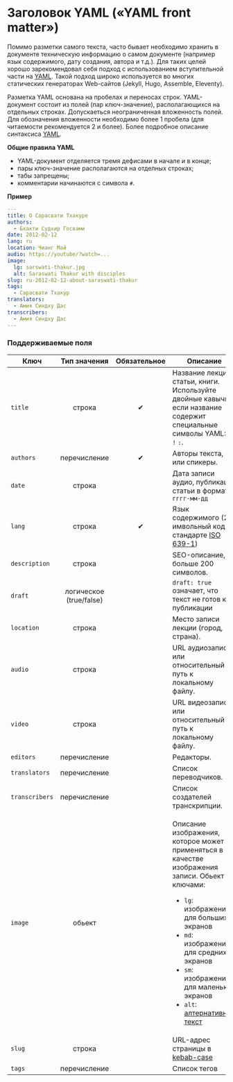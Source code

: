 # Заголовок YAML («YAML front matter»)

Помимо разметки самого текста, часто бывает необходимо хранить в документе техническую информацию о самом документе (например язык содержимого, дату создания, автора и т.д.). Для таких целей хорошо зарекомендовал себя подход с использованием вступительной части на [YAML](https://ru.wikipedia.org/wiki/YAML). Такой подход широко используется во многих статических генераторах Web-сайтов (Jekyll, Hugo, Assemble, Eleventy).

Разметка YAML основана на пробелах и переносах строк. YAML-документ состоит из полей (пар ключ-значение), располагающихся на отдельных строках. Допускаеться неограниченная вложенность полей. Для обозначения вложенности необходимо более 1 пробела (для читаемости рекомендуется 2 и более). Более подробное описание синтаксиса [YAML](https://www.cloudbees.com/blog/yaml-tutorial-everything-you-need-get-started).

**Общие правила YAML**

* YAML-документ отделяется тремя дефисами в начале и в конце;
* пары ключ-значение располагаются на отделных строках;
* табы запрещены;
* комментарии начинаются с символа `#`.

**Пример**

```yaml
---
title: О Сарасвати Тхакуре
authors: 
  - Бхакти Судхир Госвами
date: 2012-02-12
lang: ru
location: Чианг Май
audio: https://youtube/?watch=...
image: 
  lg: sarswati-thakur.jpg
  alt: Saraswati Thakur with disciples
slug: ru-2012-02-12-about-saraswati-thakur
tags:
  - Сарасвати Тхакур
translators:
  - Амия Синдху Дас
transcribers:
  - Амия Синдху Дас
---
```

### **Поддерживаемые поля**

<table><thead><tr><th width="182">Ключ</th><th width="149" align="center">Тип значения</th><th width="167" align="center">Обязательное</th><th>Описание</th></tr></thead><tbody><tr><td><code>title</code></td><td align="center">строка</td><td align="center">✔</td><td>Название лекции, статьи, книги. Используйте двойные кавычки если название содержит специальные символы YAML: <code>,</code> <code>!</code> <code>:</code>.</td></tr><tr><td><code>authors</code></td><td align="center">перечисление</td><td align="center">✔</td><td>Авторы текста, или спикеры.</td></tr><tr><td><code>date</code></td><td align="center">строка</td><td align="center"></td><td>Дата записи аудио, публикации статьи в формате <code>гггг-мм-дд</code></td></tr><tr><td><code>lang</code></td><td align="center">строка</td><td align="center">✔</td><td>Язык содержимого (2-имвольный код в стандарте <a href="https://en.wikipedia.org/wiki/List_of_ISO_639-1_codes">ISO 639-1</a>)</td></tr><tr><td><code>description</code></td><td align="center">строка</td><td align="center"></td><td>SEO-описание, не больше 200 символов.</td></tr><tr><td><code>draft</code></td><td align="center">логическое (true/false)</td><td align="center"></td><td><code>draft: true</code> означает, что текст не готов к публикации</td></tr><tr><td><code>location</code></td><td align="center">строка</td><td align="center"></td><td>Место записи лекции (город, страна).</td></tr><tr><td><code>audio</code></td><td align="center">строка</td><td align="center"></td><td>URL аудиозаписи, или относительный путь к локальному файлу.</td></tr><tr><td><code>video</code></td><td align="center">строка</td><td align="center"></td><td>URL видеозаписи, или относительный путь к локальному файлу.</td></tr><tr><td><code>editors</code></td><td align="center">перечисление</td><td align="center"></td><td>Редакторы.</td></tr><tr><td><code>translators</code></td><td align="center">перечисление</td><td align="center"></td><td>Список переводчиков.</td></tr><tr><td><code>transcribers</code></td><td align="center">перечисление</td><td align="center"></td><td>Список создателей транскрипции.</td></tr><tr><td><code>image</code></td><td align="center">обьект</td><td align="center"></td><td><p>Описание изображения, которое может применяться в качестве изображения записи. Обьект с ключами:</p><ul><li><code>lg</code>: изображение для больших экранов</li><li><code>md</code>: изображение для средних экранов</li><li><code>sm</code>: изображение для маленьких экранов</li><li><code>alt</code>: <a href="https://htmlacademy.ru/blog/html/alt-text">алтернативный текст</a></li></ul></td></tr><tr><td><code>slug</code></td><td align="center">строка</td><td align="center"></td><td>URL-адрес страницы в <a href="https://medium.com/@alivander/camel-pascal-snake-case-%D0%B8-%D0%B4%D1%80%D1%83%D0%B3%D0%B8%D0%B5-%D1%81%D1%82%D0%B8%D0%BB%D0%B8-%D0%BD%D0%B0%D0%BF%D0%B8%D1%81%D0%B0%D0%BD%D0%B8%D1%8F-288ec62ca0d0">kebab-case</a></td></tr><tr><td><code>tags</code></td><td align="center">перечисление</td><td align="center"></td><td>Список тегов</td></tr></tbody></table>

